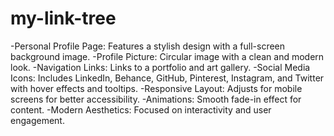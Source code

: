 # my-link-tree
-Personal Profile Page: Features a stylish design with a full-screen background image.
-Profile Picture: Circular image with a clean and modern look.
-Navigation Links: Links to a portfolio and art gallery.
-Social Media Icons: Includes LinkedIn, Behance, GitHub, Pinterest, Instagram, and Twitter with hover effects and tooltips.
-Responsive Layout: Adjusts for mobile screens for better accessibility.
-Animations: Smooth fade-in effect for content.
-Modern Aesthetics: Focused on interactivity and user engagement.
